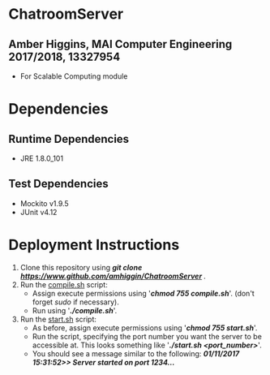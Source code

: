 # ChatroomServer
## Amber Higgins, MAI Computer Engineering 2017/2018, 13327954
* For Scalable Computing module

# Dependencies

## Runtime Dependencies
* JRE 1.8.0_101

## Test Dependencies ##
* Mockito v1.9.5
* JUnit v4.12

# Deployment Instructions
1. Clone this repository using <i><b> git clone https://www.github.com/amhiggin/ChatroomServer </b></i>.
2. Run the <u>compile.sh</u> script:
    * Assign execute permissions using '<i><b>chmod 755 compile.sh</i></b>'. (don't forget <i>sudo</i> if necessary).
    * Run using '<b><i>./compile.sh</b></i>'. 
3. Run the <u>start.sh</u> script:
    * As before, assign execute permissions using '<b><i>chmod 755 start.sh</b></i>'.
    * Run the script, specifying the port number you want the server to be accessible at. This looks something like
     '<i><b>./start.sh <port_number></i></b>'.
    * You should see a message similar to the following:
  <b><i> 01/11/2017 15:31:52>> Server started on port 1234...</i></b>
